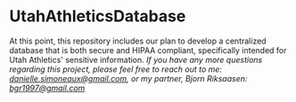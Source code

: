 # UtahAthleticsDatabase
At this point, this repository includes our plan to develop a centralized database that is both secure and HIPAA compliant, specifically intended for Utah Athletics' sensitive information.
*If you have any more questions regarding this project, please feel free to reach out to me: danielle.simoneaux@gmail.com, or my partner, Bjorn Riksaasen: bgr1997@gmail.com*
